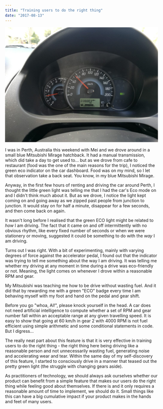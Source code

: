 ```yaml
---
title: "Training users to do the right thing"
date: "2017-08-13"
---
```


![the dashboard of a Mitsubishi Mirage car with eco mode indicator on](images/driving_eco_mode-1024x768.jpg)

I was in Perth, Australia this weekend with Mei and we drove around in a small blue Mitsubishi Mirage hatchback. It had a manual transmission, which did take a day to get used to... but as we drove from cafe to restaurant (food was the one of the main reasons for the trip), I noticed the green eco indicator on the car dashboard. Food was on my mind, so I let that observation take a back seat. You know, in my blue Mitsubishi Mirage.

Anyway, in the first few hours of renting and driving the car around Perth, I thought the little green light was telling me that I had the car's Eco mode on and I didn't think much about it. But as we drove, I notice the light kept coming on and going away as we zipped past people from junction to junction. It would stay on for half a minute, disappear for a few seconds, and then come back on again.

It wasn't long before I realised that the green ECO light might be related to _how_ I am driving. The fact that it came on and off intermittently with no obvious rhythm, like every fixed number of seconds or when we were stationery or moving, suggested it could be something to do with the _way_ I am driving.

Turns out I was right. With a bit of experimenting, mainly with varying degrees of force against the accelerator pedal, I found out that the indicator was trying to tell me something about the way I am driving. It was telling me whether my driving at any moment in time during a drive was eco-friendly or not. Meaning, the light comes on whenever I drove within a reasonable RPM and gear.

My Mitsubishi was teaching me how to be drive without wasting fuel. And it did that by rewarding me with a green "ECO" badge every time I am behaving myself with my foot and hand on the pedal and gear shift.

Before you go "whoa, AI!", please knock yourself in the head. A car does not need artificial intelligence to compute whether a set of RPM and gear number fall within an acceptable range at any given travelling speed. It is easy to show that going at 60 km/h in gear 2 with 4000 RPM is not fuel efficient using simple arithmetic and some conditional statements in code. But I digress...

The really neat part about this feature is that it is very effective in training users to do the right thing - the right thing here being driving like a reasonable person and not unnecessarily wasting fuel, generating noise and accelerating wear and tear. Within the same day of my self-discovery of this feature, I started to consciously drive in a manner that teased out the pretty green light (the struggle with changing gears aside).

As practitioners of technology, we should always ask ourselves whether our product can benefit from a simple feature that makes our users do the right thing while feeling good about themselves. If there is and it only requires a reasonable amount of time to implement, we should do it. Small things like this can have a big cumulative impact if your product makes in the hands and feet of many users.
